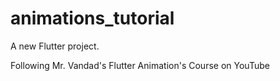 # animations_tutorial

A new Flutter project.

Following Mr. Vandad's Flutter Animation's Course on YouTube

